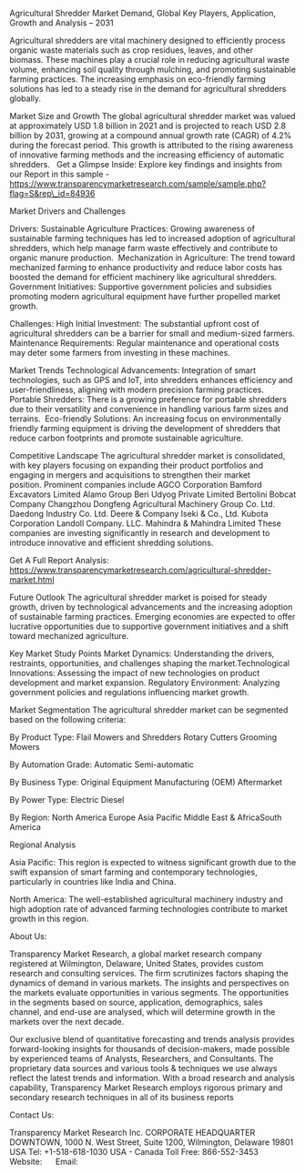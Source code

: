 Agricultural Shredder Market Demand, Global Key Players, Application, Growth and Analysis – 2031

Agricultural shredders are vital machinery designed to efficiently process organic waste materials such as crop residues, leaves, and other biomass. These machines play a crucial role in reducing agricultural waste volume, enhancing soil quality through mulching, and promoting sustainable farming practices. The increasing emphasis on eco-friendly farming solutions has led to a steady rise in the demand for agricultural shredders globally. 
 
Market Size and Growth
The global agricultural shredder market was valued at approximately USD 1.8 billion in 2021 and is projected to reach USD 2.8 billion by 2031, growing at a compound annual growth rate (CAGR) of 4.2% during the forecast period. This growth is attributed to the rising awareness of innovative farming methods and the increasing efficiency of automatic shredders.
 ​ 
Get a Glimpse Inside: Explore key findings and insights from our Report in this sample - https://www.transparencymarketresearch.com/sample/sample.php?flag=S&rep\_id=84936


Market Drivers and Challenges

Drivers:
Sustainable Agriculture Practices: Growing awareness of sustainable farming techniques has led to increased adoption of agricultural shredders, which help manage farm waste effectively and contribute to organic manure production. ​ 
Mechanization in Agriculture: The trend toward mechanized farming to enhance productivity and reduce labor costs has boosted the demand for efficient machinery like agricultural shredders. 
Government Initiatives: Supportive government policies and subsidies promoting modern agricultural equipment have further propelled market growth. 

Challenges:
High Initial Investment: The substantial upfront cost of agricultural shredders can be a barrier for small and medium-sized farmers.​
Maintenance Requirements: Regular maintenance and operational costs may deter some farmers from investing in these machines.​

Market Trends
Technological Advancements: Integration of smart technologies, such as GPS and IoT, into shredders enhances efficiency and user-friendliness, aligning with modern precision farming practices.  
Portable Shredders: There is a growing preference for portable shredders due to their versatility and convenience in handling various farm sizes and terrains. ​ 
Eco-friendly Solutions: An increasing focus on environmentally friendly farming equipment is driving the development of shredders that reduce carbon footprints and promote sustainable agriculture. ​

Competitive Landscape
The agricultural shredder market is consolidated, with key players focusing on expanding their product portfolios and engaging in mergers and acquisitions to strengthen their market position. Prominent companies include
AGCO Corporation Bamford Excavators Limited
Alamo Group
Beri Udyog Private Limited
Bertolini
Bobcat Company
Changzhou Dongfeng Agricultural Machinery Group Co. Ltd.
Daedong Industry Co. Ltd.
Deere & Company
Iseki & Co., Ltd.
Kubota Corporation
Landoll Company. LLC.
Mahindra & Mahindra Limited
These companies are investing significantly in research and development to introduce innovative and efficient shredding solutions. 

Get A Full Report Analysis: https://www.transparencymarketresearch.com/agricultural-shredder-market.html

Future Outlook
The agricultural shredder market is poised for steady growth, driven by technological advancements and the increasing adoption of sustainable farming practices. Emerging economies are expected to offer lucrative opportunities due to supportive government initiatives and a shift toward mechanized agriculture.​ 

Key Market Study Points
Market Dynamics: Understanding the drivers, restraints, opportunities, and challenges shaping the market.​
Technological Innovations: Assessing the impact of new technologies on product development and market expansion.​
Regulatory Environment: Analyzing government policies and regulations influencing market growth.​

Market Segmentation
The agricultural shredder market can be segmented based on the following criteria:

By Product Type:
Flail Mowers and Shredders
Rotary Cutters​ 
Grooming Mowers​ 

By Automation Grade:
Automatic​ 
Semi-automatic​

By Business Type:
Original Equipment Manufacturing (OEM) 
Aftermarket​

By Power Type:
Electric​ 
Diesel​ 

By Region:
North America​ 
Europe​
Asia Pacific​ 
Middle East & Africa​ 
South America​ 

Regional Analysis

Asia Pacific: This region is expected to witness significant growth due to the swift expansion of smart farming and contemporary technologies, particularly in countries like India and China. 

North America: The well-established agricultural machinery industry and high adoption rate of advanced farming technologies contribute to market growth in this region.

 About Us:

Transparency Market Research, a global market research company registered at Wilmington, Delaware, United States, provides custom research and consulting services. The firm scrutinizes factors shaping the dynamics of demand in various markets. The insights and perspectives on the markets evaluate opportunities in various segments. The opportunities in the segments based on source, application, demographics, sales channel, and end-use are analysed, which will determine growth in the markets over the next decade.

Our exclusive blend of quantitative forecasting and trends analysis provides forward-looking insights for thousands of decision-makers, made possible by experienced teams of Analysts, Researchers, and Consultants. The proprietary data sources and various tools & techniques we use always reflect the latest trends and information. With a broad research and analysis capability, Transparency Market Research employs rigorous primary and secondary research techniques in all of its business reports

Contact Us:

Transparency Market Research Inc.
CORPORATE HEADQUARTER DOWNTOWN,
1000 N. West Street,
Suite 1200, Wilmington, Delaware 19801 USA
Tel: +1-518-618-1030
USA - Canada Toll Free: 866-552-3453
Website:     
Email:  
